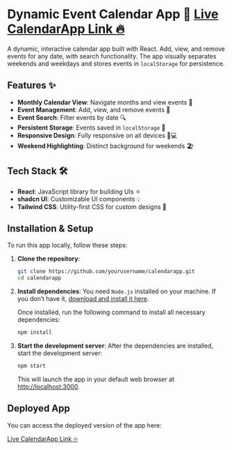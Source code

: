# Dynamic Event Calendar App 📅 [Live CalendarApp Link 🔥](https://dynamic-calendar-alpha.vercel.app/)

A dynamic, interactive calendar app built with React. Add, view, and remove events for any date, with search functionality. The app visually separates weekends and weekdays and stores events in `localStorage` for persistence.

## Features ✨

- **Monthly Calendar View**: Navigate months and view events 📆
- **Event Management**: Add, view, and remove events 📝
- **Event Search**: Filter events by date 🔍
- **Persistent Storage**: Events saved in `localStorage` 💾
- **Responsive Design**: Fully responsive on all devices 📱💻
- **Weekend Highlighting**: Distinct background for weekends 🏖️

## Tech Stack 🛠️

- **React**: JavaScript library for building UIs ⚛️
- **shadcn UI**: Customizable UI components 💡
- **Tailwind CSS**: Utility-first CSS for custom designs 🎨

## Installation & Setup

To run this app locally, follow these steps:

1. **Clone the repository**:

   ```bash
   git clone https://github.com/yourusername/calendarapp.git
   cd calendarapp
   ```

2. **Install dependencies**:
   You need `Node.js` installed on your machine. If you don’t have it, [download and install it here](https://nodejs.org/).

   Once installed, run the following command to install all necessary dependencies:

   ```bash
   npm install
   ```

3. **Start the development server**:
   After the dependencies are installed, start the development server:

   ```bash
   npm start
   ```

   This will launch the app in your default web browser at [http://localhost:3000](http://localhost:3000).

## Deployed App

You can access the deployed version of the app here:

[Live CalendarApp Link 🔥](https://dynamic-calendar-alpha.vercel.app/)
